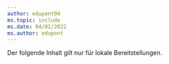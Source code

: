 ```yaml
---
author: edupont04
ms.topic: include
ms.date: 04/01/2022
ms.author: edupont
---
```

Der folgende Inhalt gilt nur für lokale Bereitstellungen.